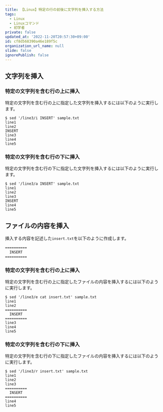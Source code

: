 ```yaml
---
title: 【Linux】特定の行の前後に文字列を挿入する方法
tags:
  - Linux
  - Linuxコマンド
  - 初学者
private: false
updated_at: '2022-11-20T20:57:30+09:00'
id: cf8d568390a46e189f5c
organization_url_name: null
slide: false
ignorePublish: false
---
```

## 文字列を挿入

### 特定の文字列を含む行の上に挿入

特定の文字列を含む行の上に指定した文字列を挿入するには以下のように実行します。  

```terminal
$ sed '/line3/i INSERT' sample.txt
line1
line2
INSERT
line3
line4
line5

```

### 特定の文字列を含む行の下に挿入

特定の文字列を含む行の下に指定した文字列を挿入するには以下のように実行します。  

```terminal
$ sed '/line3/a INSERT' sample.txt
line1
line2
line3
INSERT
line4
line5
```

## ファイルの内容を挿入

挿入する内容を記述した`insert.txt`を以下のように作成します。  

```insert.txt
==========
  INSERT
==========

```

### 特定の文字列を含む行の上に挿入

特定の文字列を含む行の上に指定したファイルの内容を挿入するには以下のように実行します。  

```terminal
$ sed '/line3/e cat insert.txt' sample.txt
line1
line2
==========
  INSERT
==========
line3
line4
line5

```

### 特定の文字列を含む行の下に挿入

特定の文字列を含む行の下に指定したファイルの内容を挿入するには以下のように実行します。

```terminal
$ sed '/line3/r insert.txt' sample.txt
line1
line2
line3
==========
  INSERT
==========
line4
line5

```
